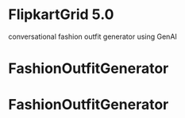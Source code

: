 # FlipkartGrid 5.0 
conversational fashion outfit generator using GenAI
# FashionOutfitGenerator
# FashionOutfitGenerator
